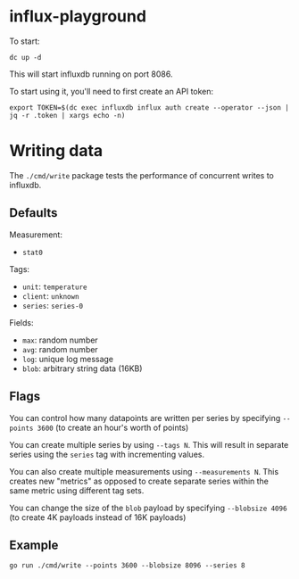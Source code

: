 # influx-playground

To start:

	dc up -d

This will start influxdb running on port 8086.

To start using it, you'll need to first create an API token:

	export TOKEN=$(dc exec influxdb influx auth create --operator --json | jq -r .token | xargs echo -n)

# Writing data

The `./cmd/write` package tests the performance of concurrent writes to influxdb. 

## Defaults

Measurement:
- `stat0`

Tags:
- `unit`: `temperature`
- `client`: `unknown`
- `series`: `series-0`

Fields:
- `max`: random number
- `avg`: random number
- `log`: unique log message
- `blob`: arbitrary string data (16KB)

## Flags

You can control how many datapoints are written per series by specifying `--points 3600` (to create an hour's worth of points)

You can create multiple series by using `--tags N`. This will result in separate series using the `series` tag with incrementing values.

You can also create multiple measurements using `--measurements N`. This creates new "metrics" as opposed to create separate series within the same metric using different tag sets.

You can change the size of the `blob` payload by specifying `--blobsize 4096` (to create 4K payloads instead of 16K payloads)

## Example

	go run ./cmd/write --points 3600 --blobsize 8096 --series 8	



